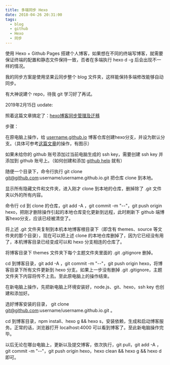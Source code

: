 ```yaml
---
title: 多端同步 Hexo
date: 2018-04-26 20:31:00
tags:
  - blog
  - github
  - Hexo
  - 同步
---
```




使用 Hexo + Github Pages 搭建个人博客，如果想在不同的终端写博客，就需要保证终端的配置和静态文件保持一致，否者在多端执行 hexo d -g 后会出现不一样的情况。

我的同步方案是使用坚果云同步整个 blog 文件夹，这样能保持多端修改能够自动同步。

有大神说建个 repo，待我 git 学习好了再试。



2019年2月15日 uodate:

照着这篇文章搞定了：[hexo博客同步管理及迁移](https://www.jianshu.com/p/fceaf373d797)

步骤：

在原电脑上操作，给 [username.github.io](https://link.zhihu.com/?target=http%3A//username.github.io) 博客仓库创建hexo分支，并设为默认分支。（具体可参考[这篇文章](https://link.zhihu.com/?target=https%3A//www.jianshu.com/p/0b1fccce74e0)的操作，有图示）

如果未给你的 github 账号添加过当前电脑生成的 ssh key，需要创建 ssh key 并添加到 github 账号上。（如何创建和添加 [github help](https://link.zhihu.com/?target=https%3A//help.github.com/articles/connecting-to-github-with-ssh/) 就有）

随便一个目录下，命令行执行 git clone git@github.com:username/username.github.io.git 把仓库 clone 到本地。

显示所有隐藏文件和文件夹，进入刚才 clone 到本地的仓库，删掉除了 .git 文件夹以外的所有内容。

命令行 cd 到 clone 的仓库，git add -A ，git commit -m "--"，git push origin hexo，把刚才删除操作引起的本地仓库变化更新到远程，此时刷新下 github 端博客hexo分支，应该已经被清空了。

将上述 .git 文件夹复制到本机本地博客根目录下（即含有 themes、source 等文件夹的那个目录），现在可以把上述 clone 的本地仓库删掉了，因为它已经没有用了，本机博客目录已经变成可以和 hexo 分支相连的仓库了。

将博客目录下 themes 文件夹下每个主题文件夹里面的 .git .gitignore 删掉。

 cd 到博客目录，git add -A ，git commit -m "--"，git push origin hexo，将博客目录下所有文件更新到 hexo 分支。如果上一步没有删掉 .git .gitignore，主题文件夹下内容将传不上去。至此原电脑上的操作结束。

在新电脑上操作，先把新电脑上环境安装好，node.js、git、hexo，ssh key 也创建和添加好。

选好博客安装的目录， git clone git@github.com:username/username.github.io.git 。

cd 到博客目录，npm install、hexo g && hexo s，安装依赖，生成和启动博客服务。正常的话，浏览器打开 localhost:4000 可以看到博客了。至此新电脑操作完毕。

以后无论在哪台电脑上，更新以及提交博客，依次执行，git pull，git add -A ，git commit -m "--"，git push origin hexo，hexo clean && hexo g && hexo d 即可。